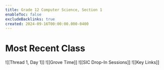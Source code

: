 ```yaml
---
title: Grade 12 Computer Science, Section 1
enableToc: false
excludeBacklinks: true
created: 2024-09-16T00:00:00.000-0400
---
```

# Most Recent Class
![[Thread 1, Day 1]]
![[Grove Time]]
![[SIC Drop-In Sessions]]
![[Key Links]]